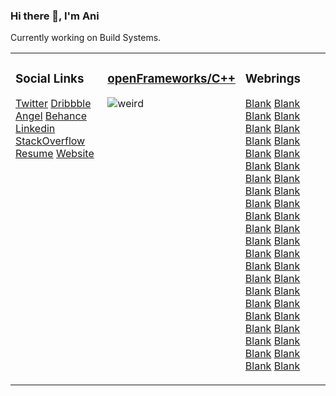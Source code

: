 ### Hi there 👋, I'm Ani


Currently working on Build Systems.

<table><tr><td valign="top" width="33%">


### Social Links
[Twitter](https://twitter.com/bskrani)
[Dribbble](https://dribbble.com/pandevim)
[Angel](https://angel.co/pandevim)
[Behance](https://www.behance.net/pandevim)
[Linkedin](https://www.linkedin.com/in/pandevim)
[StackOverflow](https://stackoverflow.com/users/8240271/aniruddha-pandeym)
[Resume](https://docs.google.com/document/d/1HrKAXePsgqeXldzw6m9XfXRD2oMqKShUpv2wL7kHNL0/edit?usp=sharing)
[Website](https://pandevim.github.io)

</td><td valign="top" width="34%">

### [openFrameworks/C++](https://openframeworks.cc)
<!--- ![circle](https://user-images.githubusercontent.com/31156696/87568364-2c388980-c6e3-11ea-899e-5d1e60100598.gif) --->
<!--- ![grid](https://user-images.githubusercontent.com/31156696/87635823-5333a180-c75d-11ea-9eb6-c1f8ddd8e7a1.gif) --->
<!--- ![flower](https://user-images.githubusercontent.com/31156696/87635961-8a09b780-c75d-11ea-8fc9-50044bc68839.gif) --->
<!--- ![heatmap](https://user-images.githubusercontent.com/31156696/87636081-c89f7200-c75d-11ea-850b-6c01d8e65a71.gif) --->
<!--- ![pattern](https://user-images.githubusercontent.com/31156696/87636359-4499ba00-c75e-11ea-989a-d1b5447f7b53.gif) --->
<!--- ![thing](https://user-images.githubusercontent.com/31156696/87636937-21233f00-c75f-11ea-8436-3da61b03aed5.gif) --->
![weird](https://user-images.githubusercontent.com/31156696/87637030-431cc180-c75f-11ea-9fab-c1e6b5932d9b.gif)


</td><td valign="top" width="33%">

### Webrings
[Blank]()
[Blank]()
[Blank]()
[Blank]()
[Blank]()
[Blank]()
[Blank]()
[Blank]()
[Blank]()
[Blank]()
[Blank]()
[Blank]()
[Blank]()
[Blank]()
[Blank]()
[Blank]()
[Blank]()
[Blank]()
[Blank]()
[Blank]()
[Blank]()
[Blank]()
[Blank]()
[Blank]()
[Blank]()
[Blank]()
[Blank]()
[Blank]()
[Blank]()
[Blank]()
[Blank]()
[Blank]()
[Blank]()
[Blank]()
[Blank]()
[Blank]()
[Blank]()
[Blank]()
[Blank]()
[Blank]()
[Blank]()
[Blank]()
[Blank]()
[Blank]()

</td></tr></table>

